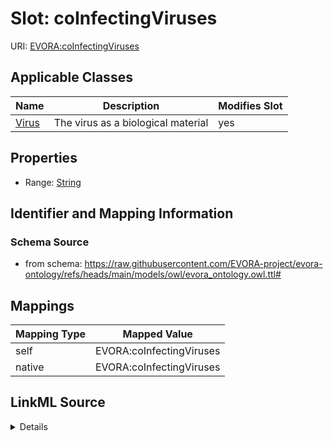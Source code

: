 

# Slot: coInfectingViruses



URI: [EVORA:coInfectingViruses](https://raw.githubusercontent.com/EVORA-project/evora-ontology/refs/heads/main/models/owl/evora_ontology.owl.ttl#coInfectingViruses)



<!-- no inheritance hierarchy -->





## Applicable Classes

| Name | Description | Modifies Slot |
| --- | --- | --- |
| [Virus](Virus.md) | The virus as a biological material |  yes  |







## Properties

* Range: [String](String.md)





## Identifier and Mapping Information







### Schema Source


* from schema: https://raw.githubusercontent.com/EVORA-project/evora-ontology/refs/heads/main/models/owl/evora_ontology.owl.ttl#




## Mappings

| Mapping Type | Mapped Value |
| ---  | ---  |
| self | EVORA:coInfectingViruses |
| native | EVORA:coInfectingViruses |




## LinkML Source

<details>
```yaml
name: coInfectingViruses
from_schema: https://raw.githubusercontent.com/EVORA-project/evora-ontology/refs/heads/main/models/owl/evora_ontology.owl.ttl#
rank: 1000
alias: coInfectingViruses
domain_of:
- Virus
range: string

```
</details>